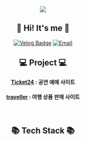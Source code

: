 <div align="center">
<img src="https://capsule-render.vercel.app/api?type=waving&color=gradient&height=180&section=header&text=Welcome%20to%20Eunseo's%20Profile&fontSize=32&animation=fadeIn&fontAlignY=36&fontColor=ffffff" />

<h2>👋 Hi! It's me 👋</h2>

[![Velog Badge](http://img.shields.io/badge/-Velog-20c997?style=flat-square&logo=velog&logoColor=white&link=https://velog.io/@mimineh2)](https://velog.io/@mimineh2)
[![Email](http://img.shields.io/badge/-mimineh2@naver.com-4885ed?style=flat-square&logo=gmail&link=mailto:mimineh2@naver.com)](mailto:mimineh2@naver.com)
<br>

<h2>💻 Project 💻</h2>

#### [Ticket24](https://github.com/Uueun/FinalProject_ticket24) : 공연 예매 사이트
#### [traveller](https://github.com/Uueun/SemiProject_traveler) : 여행 상품 판매 사이트

<br>

<h2>📚 Tech Stack 📚</h2>

</div>
<!--
**Uueun/Uueun** is a ✨ _special_ ✨ repository because its `README.md` (this file) appears on your GitHub profile.

Here are some ideas to get you started:

- 🔭 I’m currently working on ...
- 🌱 I’m currently learning ...
- 👯 I’m looking to collaborate on ...
- 🤔 I’m looking for help with ...
- 💬 Ask me about ...
- 📫 How to reach me: ...
- 😄 Pronouns: ...
- ⚡ Fun fact: ...
-->
